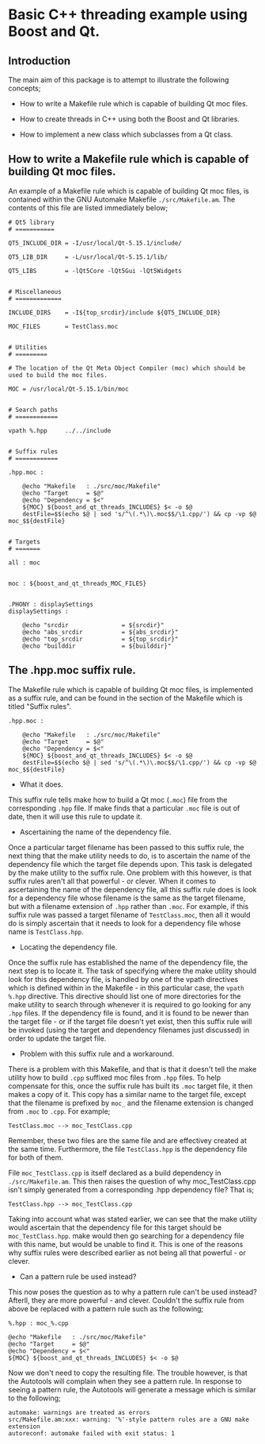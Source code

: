 Basic C++ threading example using Boost and Qt.
===============================================

Introduction
------------

The main aim of this package is to attempt to illustrate the following concepts;

  - How to write a Makefile rule which is capable of building Qt moc files.

  - How to create threads in C++ using both the Boost and Qt libraries.

  - How to implement a new class which subclasses from a Qt class.


How to write a Makefile rule which is capable of building Qt moc files.
-----------------------------------------------------------------------

An example of a Makefile rule which is capable of building Qt moc files, is contained within the GNU Automake Makefile `./src/Makefile.am`.
The contents of this file are listed immediately below;

	# Qt5 library
	# ===========

	QT5_INCLUDE_DIR = -I/usr/local/Qt-5.15.1/include/

	QT5_LIB_DIR     = -L/usr/local/Qt-5.15.1/lib/

	QT5_LIBS        = -lQt5Core -lQt5Gui -lQt5Widgets


	# Miscellaneous
	# =============

	INCLUDE_DIRS    = -I${top_srcdir}/include ${QT5_INCLUDE_DIR}

	MOC_FILES       = TestClass.moc


	# Utilities
	# =========

	# The location of the Qt Meta Object Compiler (moc) which should be used to build the moc files.

	MOC = /usr/local/Qt-5.15.1/bin/moc


	# Search paths
	# ============

	vpath %.hpp     ../../include


	# Suffix rules
	# ============

	.hpp.moc :

		@echo "Makefile   : ./src/moc/Makefile"
		@echo "Target     = $@"
		@echo "Dependency = $<"
		${MOC} ${boost_and_qt_threads_INCLUDES} $< -o $@
		destFile=$$(echo $@ | sed 's/^\(.*\)\.moc$$/\1.cpp/') && cp -vp $@ moc_$${destFile}


	# Targets
	# =======

	all : moc


	moc : ${boost_and_qt_threads_MOC_FILES}


	.PHONY : displaySettings
	displaySettings :

		@echo "srcdir               = ${srcdir}"
		@echo "abs_srcdir           = ${abs_srcdir}"
		@echo "top_srcdir           = ${top_srcdir}"
		@echo "builddir             = ${builddir}"

The .hpp.moc suffix rule.
-------------------------

The Makefile rule which is capable of building Qt moc files, is implemented as a suffix rule, and can be found in the section of the Makefile which is titled
"Suffix rules".

	.hpp.moc :

		@echo "Makefile   : ./src/moc/Makefile"
		@echo "Target     = $@"
		@echo "Dependency = $<"
		${MOC} ${boost_and_qt_threads_INCLUDES} $< -o $@
		destFile=$$(echo $@ | sed 's/^\(.*\)\.moc$$/\1.cpp/') && cp -vp $@ moc_$${destFile}

+ What it does.

This suffix rule tells make how to build a Qt moc (`.moc`) file from the corresponding `.hpp` file. If make finds that a particular `.moc` file is out of date,
then it will use this rule to update it.

+ Ascertaining the name of the dependency file.

Once a particular target filename has been passed to this suffix rule, the next thing that the make utility needs to do, is to ascertain the name of the dependency
file which the target file depends upon. This task is delegated by the make utility to the suffix rule. One problem with 
this however, is that suffix rules aren't all that powerful - or clever. When it comes to ascertaining the name of the dependency file, all this suffix rule does is 
look for a dependency file whose filename is the same as the target filename, but with a filename extension of `.hpp` rather than `.moc`. For example, if
this suffix rule was passed a target filename of `TestClass.moc`, then all it would do is simply ascertain that it needs to look for a dependency file whose
name is `TestClass.hpp`.

+ Locating the dependency file.

Once the suffix rule has established the name of the dependency file, the next step is to locate it. The task of specifying where the make utility should look for this
dependency file, is handled by one of the vpath directives which is defined within in the Makefile - in this particular case, the `vpath %.hpp` directive. This directive should list one of more directories
for the make utility to search through whenever it is required to go looking for any `.hpp` files.
If the dependency file is found, and it is found to be newer than the target file - or if the target file doesn't yet exist, then this suffix rule will be
invoked (using the target and dependency filenames just discussed) in order to update the target file.

+ Problem with this suffix rule and a workaround.

There is a problem with this Makefile, and that is that it doesn't tell the make utility how to build `.cpp` suffixed moc files from `.hpp` files. To help compensate for this,
once the suffix rule has built its `.moc` target file, it then makes a copy of it. This copy has a similar name to the target file, except that the filename is prefixed by `moc_` and 
the filename extension is changed from `.moc` to `.cpp`. For example;

	TestClass.moc --> moc_TestClass.cpp

Remember, these two files are the same file and are effectivey created at the same time. Furthermore, the file `TestClass.hpp` is the dependency file for both of them.

File `moc_TestClass.cpp` is itself declared as a build dependency in `./src/Makefile.am`. This then raises the question of why moc_TestClass.cpp isn't simply
generated from a corresponding .hpp dependency file? That is;

	TestClass.hpp --> moc_TestClass.cpp

Taking into account what was stated earlier, we can see that the make utility would ascertain that the dependency file for this target should be `moc_TestClass.hpp`.
make would then go searching for a dependency file with this name, but would be unable to find it. This is one of the reasons why suffix rules were described earlier
as not being all that powerful - or clever.

+ Can a pattern rule be used instead?

This now poses the question as to why a pattern rule can't be used instead? Afterll, they are more powerful - and clever. Couldn't the suffix rule from
above be replaced with a pattern rule such as the following;

	%.hpp : moc_%.cpp
	
	@echo "Makefile   : ./src/moc/Makefile"
	@echo "Target     = $@"
	@echo "Dependency = $<"
	${MOC} ${boost_and_qt_threads_INCLUDES} $< -o $@

Now we don't need to copy the resulting file. The trouble however, is that the Autotools will complain when they see a pattern rule. In response to seeing a pattern
rule, the Autotools will generate a message which is similar to the following;

	automake: warnings are treated as errors
	src/Makefile.am:xxx: warning: '%'-style pattern rules are a GNU make extension
	autoreconf: automake failed with exit status: 1



